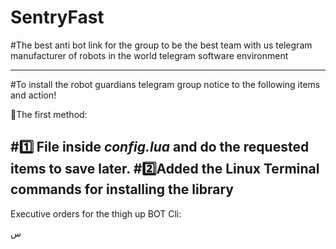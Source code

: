 # SentryFast
#The best anti bot link for the group to be the best team with us telegram manufacturer of robots in the world telegram software environment

--------------------------------------------------------------------------------
#To install the robot guardians telegram group notice to the following items and action!

🚀The first method:

#1️⃣ File inside *config.lua* and do the requested items to save later.
#2️⃣Added the Linux Terminal commands for installing the library
---------------------------------------------------------------------------------
Executive orders for the thigh up BOT Cli:

س
